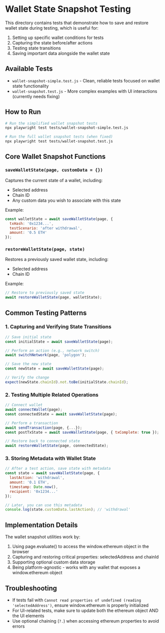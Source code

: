 # Wallet State Snapshot Testing

This directory contains tests that demonstrate how to save and restore wallet state during testing, which is useful for:

1. Setting up specific wallet conditions for tests
2. Capturing the state before/after actions
3. Testing state transitions
4. Saving important data alongside the wallet state

## Available Tests

- `wallet-snapshot-simple.test.js` - Clean, reliable tests focused on wallet state functionality
- `wallet-snapshot.test.js` - More complex examples with UI interactions (currently needs fixing)

## How to Run

```bash
# Run the simplified wallet snapshot tests
npx playwright test tests/wallet-snapshot-simple.test.js

# Run the full wallet snapshot tests (when fixed)
npx playwright test tests/wallet-snapshot.test.js
```

## Core Wallet Snapshot Functions

### `saveWalletState(page, customData = {})`

Captures the current state of a wallet, including:
- Selected address
- Chain ID
- Any custom data you wish to associate with this state

Example:
```javascript
const walletState = await saveWalletState(page, {
  txHash: '0x1234...',
  testScenario: 'after withdrawal',
  amount: '0.5 ETH'
});
```

### `restoreWalletState(page, state)`

Restores a previously saved wallet state, including:
- Selected address
- Chain ID

Example:
```javascript
// Restore to previously saved state
await restoreWalletState(page, walletState);
```

## Common Testing Patterns

### 1. Capturing and Verifying State Transitions

```javascript
// Save initial state
const initialState = await saveWalletState(page);

// Perform an action (e.g., network switch)
await switchNetwork(page, 'polygon');

// Save the new state
const newState = await saveWalletState(page);

// Verify the change
expect(newState.chainId).not.toBe(initialState.chainId);
```

### 2. Testing Multiple Related Operations

```javascript
// Connect wallet
await connectWallet(page);
const connectedState = await saveWalletState(page);

// Perform a transaction
await sendTransaction(page, {...});
const postTxState = await saveWalletState(page, { txComplete: true });

// Restore back to connected state
await restoreWalletState(page, connectedState);
```

### 3. Storing Metadata with Wallet State

```javascript
// After a test action, save state with metadata
const state = await saveWalletState(page, {
  lastAction: 'withdrawal',
  amount: '0.1 ETH',
  timestamp: Date.now(),
  recipient: '0x1234...'
});

// Later, you can use this metadata
console.log(state.customData.lastAction); // 'withdrawal'
```

## Implementation Details

The wallet snapshot utilities work by:

1. Using page.evaluate() to access the window.ethereum object in the browser
2. Capturing and restoring critical properties: selectedAddress and chainId
3. Supporting optional custom data storage
4. Being platform-agnostic - works with any wallet that exposes a window.ethereum object

## Troubleshooting

- If tests fail with `Cannot read properties of undefined (reading 'selectedAddress')`, ensure window.ethereum is properly initialized
- For UI-related tests, make sure to update both the ethereum object AND the UI elements
- Use optional chaining (`?.`) when accessing ethereum properties to avoid errors 